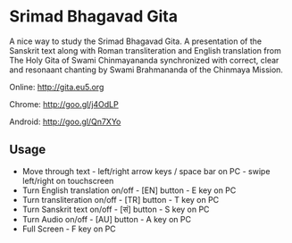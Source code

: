 Srimad Bhagavad Gita
====================

A nice way to study the Srimad Bhagavad Gita. A presentation of the Sanskrit text along with Roman transliteration and English translation from The Holy Gita of Swami Chinmayananda synchronized with correct, clear and resonaant chanting by Swami Brahmananda of the Chinmaya Mission.

Online: http://gita.eu5.org

Chrome: http://goo.gl/j4OdLP

Android: http://goo.gl/Qn7XYo


Usage
-----
- Move through text - left/right arrow keys / space bar on PC - swipe left/right on touchscreen
- Turn English translation on/off - [EN] button - E key on PC
- Turn transliteration on/off - [TR] button - T key on PC
- Turn Sanskrit text on/off - [सं] button - S key on PC
- Turn Audio on/off - [AU] button - A key on PC
- Full Screen - F key on PC
